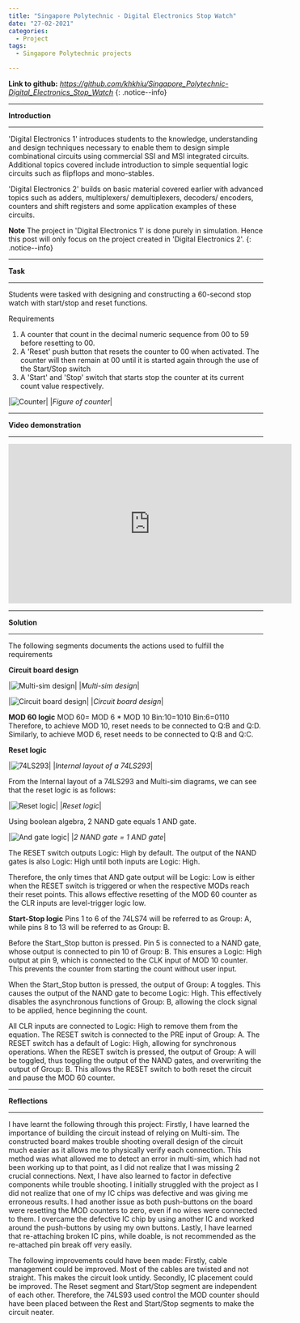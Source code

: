 ```yaml
---
title: "Singapore Polytechnic - Digital Electronics Stop Watch"
date: "27-02-2021"
categories:
  - Project
tags:
  - Singapore Polytechnic projects

---
```


**Link to github:**
<cite><a href="https://github.com/khkhiu/Singapore_Polytechnic-Digital_Electronics_Stop_Watch">https://github.com/khkhiu/Singapore_Polytechnic-Digital_Electronics_Stop_Watch</a></cite>
{: .notice--info}

***

<strong>Introduction</strong>

***
'Digital Electronics 1' introduces students to the knowledge, understanding and design techniques necessary to enable them to design simple combinational circuits using commercial SSI and MSI integrated circuits. Additional topics covered include introduction to simple sequential logic circuits such as flipflops and mono-stables.

'Digital Electronics 2' builds on basic material covered earlier with advanced topics such as adders, multiplexers/ demultiplexers, decoders/ encoders, counters and shift registers and some application examples of these circuits.

**Note** The project in 'Digital Electronics 1' is done purely in simulation. Hence this post will only focus on the project created in 'Digital Electronics 2'.
{: .notice--info}

***

<strong>Task</strong>

***
Students were tasked with designing and constructing a 60-second stop watch with start/stop and reset functions. 

Requirements
1. A counter that count in the decimal numeric sequence from 00 to 59 before resetting to 00.
2. A 'Reset' push button that resets the counter to 00 when activated. The counter will then remain at 00 until it is started again through the use of the Start/Stop switch
3. A 'Start' and 'Stop' switch that starts stop the counter at its current count value respectively.

|![Counter](/assets/images/SP-DE/Counter.png)|
|<em>Figure of counter</em>|

***

<strong>Video demonstration</strong>

***

<iframe width="560" height="315" src="https://www.youtube.com/embed/riq94NSVjIQ " title="YouTube video player" frameborder="0" allow="accelerometer; autoplay; clipboard-write; encrypted-media; gyroscope; picture-in-picture" allowfullscreen></iframe>

***

<strong>Solution</strong>

***
The following segments documents the actions used to fulfill the requirements

<strong>Circuit board design</strong>

|![Multi-sim design](/assets/images/SP-DE/MS_diagram.png)|
|<em>Multi-sim design</em>|

|![Circuit board design](/assets/images/SP-DE/CircuitBoard.png)|
|<em>Circuit board design</em>|

<strong>MOD 60 logic</strong>
MOD 60= MOD 6 * MOD 10
Bin:10=1010
Bin:6=0110
Therefore, to achieve MOD 10, reset needs to be connected to Q:B and Q:D. Similarly, to achieve MOD 6, reset needs to be connected to Q:B and Q:C.

<strong>Reset logic</strong>

|![74LS293](/assets/images/SP-DE/74LS293.png)|
|<em>Internal layout of a 74LS293</em>|

From the Internal layout of a 74LS293 and Multi-sim diagrams, we can see that the reset logic is as follows:

|![Reset logic](/assets/images/SP-DE/Reset.png)|
|<em>Reset logic</em>|

Using boolean algebra, 2 NAND gate equals 1 AND gate.

|![And gate logic](/assets/images/SP-DE/AND_gate.png)|
|<em>2 NAND gate = 1 AND gate</em>|

The RESET switch outputs Logic: High by default. The output of the NAND gates is also Logic: High until both inputs are Logic: High.

Therefore, the only times that AND gate output will be Logic: Low is either when the RESET switch is triggered or when the respective MODs reach their reset points. This allows effective resetting of the MOD 60 counter as the CLR inputs are level-trigger logic low.

<strong>Start-Stop logic</strong>
Pins 1 to 6 of the 74LS74 will be referred to as Group: A, while pins 8 to 13 will be referred to as Group: B.

Before the Start_Stop button is pressed. Pin 5 is connected to a NAND gate, whose output is connected to pin 10 of Group: B. This ensures a Logic: High output at pin 9, which is connected to the CLK input of MOD 10 counter. This prevents the counter from starting the count without user input.

When the Start_Stop button is pressed, the output of Group: A toggles. This causes the output of the NAND gate to become Logic: High. This effectively disables the asynchronous functions of Group: B, allowing the clock signal to be applied, hence beginning the count.

All CLR inputs are connected to Logic: High to remove them from the equation. The RESET switch is connected to the PRE input of Group: A. The RESET switch has a default of Logic: High, allowing for synchronous operations. When the RESET switch is pressed, the output of Group: A will be toggled, thus toggling the output of the NAND gates, and overwriting the output of Group: B. This allows the RESET switch to both reset the circuit and pause the MOD 60 counter. 

***

<strong>Reflections</strong>

***

I have learnt the following through this project:
Firstly, I have learned the importance of building the circuit instead of relying on Multi-sim. The constructed board makes trouble shooting overall design of the circuit much easier as it allows me to physically verify each connection. This method was what allowed me to detect an error in multi-sim, which had not been working up to that point, as I did not realize that I was missing 2 crucial connections.
Next, I have also learned to factor in defective components while trouble shooting. I initially struggled with the project as I did not realize that one of my IC chips was defective and was giving me erroneous results. I had another issue as both push-buttons on the board were resetting the MOD counters to zero, even if no wires were connected to them. I overcame the defective IC chip by using another IC and worked around the push-buttons by using my own buttons.
Lastly, I have learned that re-attaching broken IC pins, while doable, is not recommended as the re-attached pin break off very easily.

The following improvements could have been made:
Firstly, cable management could be improved. Most of the cables are twisted and not straight. This makes the circuit look untidy.
Secondly, IC placement could be improved. The Reset segment and Start/Stop segment are independent of each other. Therefore, the 74LS93 used control the MOD counter should have been placed between the Rest and Start/Stop segments to make the circuit neater.
